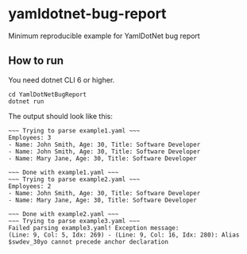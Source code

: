 # yamldotnet-bug-report
Minimum reproducible example for YamlDotNet bug report

## How to run

You need dotnet CLI 6 or higher.

```
cd YamlDotNetBugReport
dotnet run
```

The output should look like this:
```
~~~ Trying to parse example1.yaml ~~~ 
Employees: 3
- Name: John Smith, Age: 30, Title: Software Developer
- Name: John Smith, Age: 30, Title: Software Developer
- Name: Mary Jane, Age: 30, Title: Software Developer 

~~~ Done with example1.yaml ~~~
~~~ Trying to parse example2.yaml ~~~ 
Employees: 2
- Name: John Smith, Age: 30, Title: Software Developer
- Name: Mary Jane, Age: 30, Title: Software Developer

~~~ Done with example2.yaml ~~~
~~~ Trying to parse example3.yaml ~~~
Failed parsing example3.yaml! Exception message:
(Line: 9, Col: 5, Idx: 269) - (Line: 9, Col: 16, Idx: 280): Alias $swdev_30yo cannot precede anchor declaration
```
